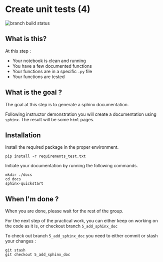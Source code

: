 # Create unit tests (4)

![branch build status](https://github.com/octo-technology/Formation-MLOps-1/actions/workflows/ci.yml/badge.svg?branch=4_create_unit_tests)

What is this?
-------------
At this step :
- Your notebook is clean and running
- You have a few documented functions
- Your functions are in a specific `.py` file
- Your functions are tested


What is the goal ?
-------------------
The goal at this step is to generate a sphinx documentation.

Following instructor demonstration you will create a documentation using
`sphinx`. The result will be some `html` pages.


Installation
-------------------
Install the required package in the proper environment.

```shell
pip install -r requirements_test.txt
```

Initiate your documentation by running the following commands.
```shell
mkdir ./docs
cd docs
sphinx-quickstart
```


When I'm done ?
---------------
When you are done, please wait for the rest of the group.

For the next step of the practical work, you can either
keep on working on the code as it is, or checkout branch `5_add_sphinx_doc`

To check out branch `5_add_sphinx_doc` you need to either commit
or stash your changes :
```
git stash
git checkout 5_add_sphinx_doc
```